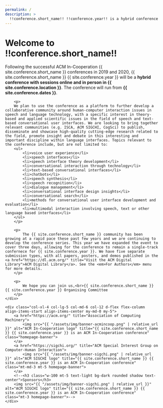 ```yaml
---
permalink: /
description: > 
  !!conference.short_name!! !!conference.year!! is a hybrid conference with sessions online and in person in !!conference.location!!, running from !!conference.dates!!.
---
```


# Welcome to !!conference.short_name!!

<div class="row">
	<div class="col-xl-8 col-lg-7 col-md-6 col-12">
		<p>
		Following the successful ACM In-Cooperation {{ site.conference.short_name }} conferences in 2019 and 2020, {{ site.conference.short_name }} {{ site.conference.year }} will be a <strong>hybrid conference with sessions online and in person in {{ site.conference.location }}</strong>. The conference will run from <strong>{{ site.conference.dates }}</strong>.
		</p>

		<p>
		We plan to use the conference as a platform to further develop a collaborative community around human-computer interaction issues in speech and language technology, with a specific interest in theory-based and applied scientific issues in the field of speech and text-based conversational user interfaces. We are looking to bring together relevant communities (e.g. ISCA, ACM SIGCHI, CogSci) to publish, disseminate and showcase high-quality cutting-edge research related to the field, promote insight and debate in this interesting and important discipline within language interfaces. Topics relevant to the conference include, but are not limited to:
		<ul>
			<li>voice user experience</li>
			<li>speech interfaces</li>
			<li>speech interface theory development</li>
			<li>conversational interaction through technology</li>
			<li>text-based conversational interfaces</li>
			<li>chatbots</li>
			<li>speech synthesis</li>
			<li>speech recognition</li>
			<li>dialogue management</li>
			<li>conversational interface design insights</li>
			<li>conversational search</li>
			<li>methods for conversational user interface development and evaluation</li>
			<li>multimodal interaction involving speech, text or other language based interfaces</li>
		</ul>
		</p>

		<p>
			The {{ site.conference.short_name }} community has been growing at a rapid pace these past few years and we are continuing to develop the conference series. This year we have expanded the event to cover three days, allowing for the conference to remain a single-track confernece for {{ site.conference.year }}. We have five separate submission types, with all papers, posters, and demos published in the <a href="https://dl.acm.org/" title="Visit the ACM Digital Library">ACM Digital Library</a>. See the <em>For Authors</em> menu for more details.
		</p>

		<p>
			We hope you can join us,<br>{{ site.conference.short_name }} {{ site.conference.year }} Organising Committee
		</p>
	</div>

	<div class="col-xl-4 col-lg-5 col-md-6 col-12 d-flex flex-column align-items-start align-items-center my-md-0 my-5">
		<a href="https://acm.org/" title="Association of Computing Machinery">
			<img src="{{ "/assets/img/banner-acmincoop.png" | relative_url }}" alt="ACM In-Cooperation logo" title="{{ site.conference.short_name }} {{ site.conference.year }} is an ACM In-Cooperation conference" class="homepage-banner">
		</a>
		<a href="https://sigchi.org/" title="ACM Special Interest Group on Computer-Human Interaction">
			<img src="{{ "/assets/img/banner-sigchi.png" | relative_url }}" alt="ACM SIGCHI logo" title="{{ site.conference.short_name }} {{ site.conference.year }} is an ACM In-Cooperation conference" class="mt-md-3 mt-5 homepage-banner">
		</a>
		<!--<h3 class="w-100 mt-5 text-light bg-dark rounded shadow text-center">Sponsors</h3>
		<img src="{{ "/assets/img/banner-sigchi.png" | relative_url }}" alt="ACM SIGCHI logo" title="{{ site.conference.short_name }} {{ site.conference.year }} is an ACM In-Cooperation conference" class="mt-3 homepage-banner">-->
	</div>
</div>
